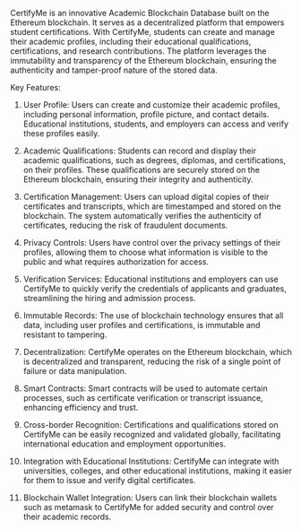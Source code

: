 CertifyMe is an innovative Academic Blockchain Database built on the 
Ethereum blockchain. It serves as a decentralized platform that empowers student certifications.
With CertifyMe, students can create and manage their academic profiles, including 
their educational qualifications, certifications, and research contributions. The 
platform leverages the immutability and transparency of the Ethereum blockchain, 
ensuring the authenticity and tamper-proof nature of the stored data.

Key Features:
1. User Profile: Users can create and customize their academic profiles, including personal information, profile picture, and contact details.
Educational institutions, students, and employers can access and verify these profiles easily.

2. Academic Qualifications:
Students can record and display their academic qualifications, such as degrees, diplomas, and certifications, on their profiles.
These qualifications are securely stored on the Ethereum blockchain, ensuring their integrity and authenticity.

3. Certification Management:
Users can upload digital copies of their certificates and transcripts, which are timestamped and stored on the blockchain.
The system automatically verifies the authenticity of certificates, reducing the risk of fraudulent documents.

4. Privacy Controls:
Users have control over the privacy settings of their profiles, allowing them to choose what information is visible to the public and what requires authorization for access.

5. Verification Services:
Educational institutions and employers can use CertifyMe to quickly verify the credentials of applicants and graduates, streamlining the hiring and admission process.

6. Immutable Records:
The use of blockchain technology ensures that all data, including user profiles and certifications, is immutable and resistant to tampering.

7. Decentralization:
CertifyMe operates on the Ethereum blockchain, which is decentralized and transparent, reducing the risk of a single point of failure or data manipulation.

8. Smart Contracts:
Smart contracts will be used to automate certain processes, such as certificate verification or transcript issuance, enhancing efficiency and trust.

9. Cross-border Recognition:
Certifications and qualifications stored on CertifyMe can be easily recognized and validated globally, facilitating international education and employment opportunities.

10. Integration with Educational Institutions:
CertifyMe can integrate with universities, colleges, and other educational institutions, making it easier for them to issue and verify digital certificates.

11. Blockchain Wallet Integration:
Users can link their blockchain wallets such as metamask to CertifyMe for added security and control over their academic records.

